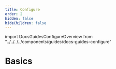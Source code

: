 ```yaml
---
title: Configure
order: 2
hidden: false
hideChildren: false
---
```


import DocsGuidesConfigureOverview from "../../../../components/guides/docs-guides-configure"

# Basics

<DocsGuidesConfigureOverview/>